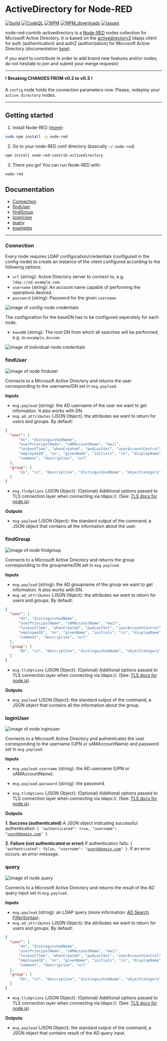 ActiveDirectory for Node-RED
=========

[![build](https://github.com/NoeSamaille/node-red-contrib-activedirectory/actions/workflows/test.yml/badge.svg)](https://github.com/NoeSamaille/node-red-contrib-activedirectory/actions/workflows/test.yml)
[![CodeQL](https://github.com/NoeSamaille/node-red-contrib-activedirectory/actions/workflows/codeql-analysis.yml/badge.svg)](https://github.com/NoeSamaille/node-red-contrib-activedirectory/actions/workflows/codeql-analysis.yml)
[![NPM](https://img.shields.io/npm/v/node-red-contrib-activedirectory)](https://www.npmjs.com/package/node-red-contrib-activedirectory)
[![NPM_downloads](https://img.shields.io/npm/dm/node-red-contrib-activedirectory)](https://www.npmjs.com/package/node-red-contrib-activedirectory)
[![issues](https://img.shields.io/github/issues/NoeSamaille/node-red-contrib-activedirectory)](https://github.com/NoeSamaille/node-red-contrib-activedirectory/issues)

node-red-contrib-activedirectory is a [Node-RED](https://nodered.org/) nodes collection for Microsoft Active Directory. It is based on the [activedirectory2](https://www.npmjs.com/package/activedirectory2) ldapjs client for auth (authentication) and authZ (authorization) for Microsoft Active Directory (documentation [here](https://www.npmjs.com/package/activedirectory2)).

If you want to contribute in order to add brand new features and/or nodes, do not hesitate to join and submit your merge requests!

---

:heavy_exclamation_mark: **Breaking CHANGES FROM v0.2 to v0.3** :heavy_exclamation_mark:

A `config` node holds the connection parameters now.
Please, redeploy your `active directory` nodes.

---

Getting started
--------------

1. Install Node-RED ([more](https://nodered.org/docs/getting-started/installation)):
```sh
sudo npm install -g node-red
```
2. Go to your node-RED conf directory (basically `~/.node-red`)
```sh
npm install node-red-contrib-activedirectory
```
3. There you go! You can run Node-RED with:
```sh
node-red
```

Documentation
--------------
+ [Connection](#connection)
+ [findUser](#finduser)
+ [findGroup](#findgroup)
+ [loginUser](#loginuser)
+ [query](#query)
+ [examples](https://github.com/NoeSamaille/node-red-contrib-activedirectory/wiki/Examples)

---------------------------------------

<a id="connection"></a>
### Connection

Every node requires LDAP configuration/credentials (configured in the config-node) to create an instance of the client configured according to the following options:
+ `url` {string}: Active Directory server to connect to, e.g. `ldap://ad.example.com`.
+ `username` {string}: An account name capable of performing the operations desired.
+ `password` {string}: Password for the given `username`.

![image of config-node credentials](images/config_node_credentials.png)

The configuration for the baseDN has to be configured seperately for each node.
+ `baseDN` {string}: The root DN from which all searches will be performed, e.g. `dc=example,dc=com`.

![image of individual-node credentials](images/indiv_node_credentials.png)

<a id="finduser"></a>
### findUser

![image of node finduser](images/node_finduser.png)

Connects to a Microsoft Active Directory and returns the user corresponding to the username/DN set in `msg.payload`.

__Inputs__

+ `msg.payload` {string}: the AD username of the user we want to get information. It also works with DN.
+ `msg.ad_attributes` {JSON Object}: the attributes we want to return for users and groups. By default:
```json
{
  "user": [
      "dn", "distinguishedName",
      "userPrincipalName", "sAMAccountName", "mail",
      "lockoutTime", "whenCreated", "pwdLastSet", "userAccountControl",
      "employeeID", "sn", "givenName", "initials", "cn", "displayName",
      "comment", "description", "url"
  ],
  "group": [
      "dn", "cn", "description", "distinguishedName", "objectCategory"
  ]
}
```
+ `msg.tlsOptions` {JSON Object}: (Optional) Additional options passed to TLS connection layer when connecting via ldaps://. (See: [TLS docs for node.js](https://nodejs.org/api/tls.html#tls_tls_connect_options_callback)).

__Outputs__

+ `msg.payload` {JSON Object}: the standard output of the command, a JSON object that contains all the information about the user.

<a id="findgroup"></a>
### findGroup

![image of node findgroup](images/node_findgroup.png)

Connects to a Microsoft Active Directory and returns the group corresponding to the groupname/DN set in `msg.payload`.

__Inputs__

+ `msg.payload` {string}: the AD groupname of the group we want to get information. It also works with DN.
+ `msg.ad_attributes` {JSON Object}: the attributes we want to return for users and groups. By default:
```json
{
  "user": [
      "dn", "distinguishedName",
      "userPrincipalName", "sAMAccountName", "mail",
      "lockoutTime", "whenCreated", "pwdLastSet", "userAccountControl",
      "employeeID", "sn", "givenName", "initials", "cn", "displayName",
      "comment", "description", "url"
  ],
  "group": [
      "dn", "cn", "description", "distinguishedName", "objectCategory"
  ]
}
```
+ `msg.tlsOptions` {JSON Object}: (Optional) Additional options passed to TLS connection layer when connecting via ldaps://. (See: [TLS docs for node.js](https://nodejs.org/api/tls.html#tls_tls_connect_options_callback)).

__Outputs__

+ `msg.payload` {JSON Object}: the standard output of the command, a JSON object that contains all the information about the group.

<a id="loginuser"></a>
### loginUser

![image of node loginuser](images/node_loginuser.png)

Connects to a Microsoft Active Directory and authenticates the user corresponding to the username (UPN or sAMAccountName) and password set in `msg.payload`.

__Inputs__

+ `msg.payload.username` {string}: the AD username (UPN or sAMAccountName).
+ `msg.payload.password` {string}: the password.

+ `msg.tlsOptions` {JSON Object}: (Optional) Additional options passed to TLS connection layer when connecting via ldaps://. (See: [TLS docs for node.js](https://nodejs.org/api/tls.html#tls_tls_connect_options_callback)).

__Outputs__

__1. Success (authenticated)__
A JSON object indicating successful authentication: <code>{ "authenticated": true, "username": "user@domain.com" }</code>.

__2. Failure (not authenticated or error)__
If authentication fails: <code>{ "authenticated": false, "username": "user@domain.com" }</code>. If an error occurs: an error message.

<a id="query"></a>
### query

![image of node query](images/node_query.png)

Connects to a Microsoft Active Directory and returns the result of the AD query input set in `msg.payload`.

__Inputs__
+ `msg.payload` {string}: an LDAP query (more information: [AD Search FilterSyntax](https://docs.microsoft.com/en-us/windows/win32/adsi/search-filter-syntax)).
+ `msg.ad_attributes` {JSON Object}: the attributes we want to return for users and groups. By default:
```json
{
  "user": [
      "dn", "distinguishedName",
      "userPrincipalName", "sAMAccountName", "mail",
      "lockoutTime", "whenCreated", "pwdLastSet", "userAccountControl",
      "employeeID", "sn", "givenName", "initials", "cn", "displayName",
      "comment", "description", "url"
  ],
  "group": [
      "dn", "cn", "description", "distinguishedName", "objectCategory"
  ]
}
```
+ `msg.tlsOptions` {JSON Object}: (Optional) Additional options passed to TLS connection layer when connecting via ldaps://. (See: [TLS docs for node.js](https://nodejs.org/api/tls.html#tls_tls_connect_options_callback)).

__Outputs__

+ `msg.payload` {JSON Object}: the standard output of the command, a JSON object that contains result of the AD query input.
